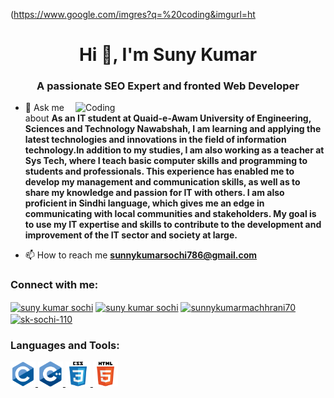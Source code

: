(https://www.google.com/imgres?q=%20coding&imgurl=ht
<h1 align="center">Hi 👋, I'm Suny Kumar</h1>
<h3 align="center">A passionate SEO Expert and fronted Web Developer</h3>
<img align="right" alt="Coding" width="400" src="https://www.google.com/imgres?q=animated%20coding%20images%20gif&imgurl=https%3A%2F%2Fraw.githubusercontent.com%2FTheDudeThatCode%2FTheDudeThatCode%2Fmaster%2FAssets%2FDesigner.gif&imgrefurl=https%3A%2F%2Fgithub.com%2Frudrabarad%2FGifs&docid=CJdgcKdcN0j58M&tbnid=b--bk1P-UN_2XM&vet=12ahUKEwjawenlpuyFAxVngP0HHQlCBYMQM3oECHgQAA..i&w=304&h=174&hcb=2&ved=2ahUKEwjawenlpuyFAxVngP0HHQlCBYMQM3oECHgQAA">

- 💬 Ask me about **As an IT student at Quaid-e-Awam University of Engineering, Sciences and Technology Nawabshah, I am learning and applying the latest technologies and innovations in the field of information technology.In addition to my studies, I am also working as a teacher at Sys Tech, where I teach basic computer skills and programming to students and professionals. This experience has enabled me to develop my management and communication skills, as well as to share my knowledge and passion for IT with others. I am also proficient in Sindhi language, which gives me an edge in communicating with local communities and stakeholders. My goal is to use my IT expertise and skills to contribute to the development and improvement of the IT sector and society at large.**

- 📫 How to reach me **sunnykumarsochi786@gmail.com**

<h3 align="left">Connect with me:</h3>
<p align="left">
<a href="https://linkedin.com/in/suny kumar sochi" target="blank"><img align="center" src="https://raw.githubusercontent.com/rahuldkjain/github-profile-readme-generator/master/src/images/icons/Social/linked-in-alt.svg" alt="suny kumar sochi" height="30" width="40" /></a>
<a href="https://fb.com/suny kumar sochi" target="blank"><img align="center" src="https://raw.githubusercontent.com/rahuldkjain/github-profile-readme-generator/master/src/images/icons/Social/facebook.svg" alt="suny kumar sochi" height="30" width="40" /></a>
<a href="https://instagram.com/sunnykumarmachhrani70" target="blank"><img align="center" src="https://raw.githubusercontent.com/rahuldkjain/github-profile-readme-generator/master/src/images/icons/Social/instagram.svg" alt="sunnykumarmachhrani70" height="30" width="40" /></a>
<a href="https://www.youtube.com/c/sk-sochi-110" target="blank"><img align="center" src="https://raw.githubusercontent.com/rahuldkjain/github-profile-readme-generator/master/src/images/icons/Social/youtube.svg" alt="sk-sochi-110" height="30" width="40" /></a>
</p>

<h3 align="left">Languages and Tools:</h3>
<p align="left"> <a href="https://www.cprogramming.com/" target="_blank" rel="noreferrer"> <img src="https://raw.githubusercontent.com/devicons/devicon/master/icons/c/c-original.svg" alt="c" width="40" height="40"/> </a> <a href="https://www.w3schools.com/cpp/" target="_blank" rel="noreferrer"> <img src="https://raw.githubusercontent.com/devicons/devicon/master/icons/cplusplus/cplusplus-original.svg" alt="cplusplus" width="40" height="40"/> </a> <a href="https://www.w3schools.com/css/" target="_blank" rel="noreferrer"> <img src="https://raw.githubusercontent.com/devicons/devicon/master/icons/css3/css3-original-wordmark.svg" alt="css3" width="40" height="40"/> </a> <a href="https://www.w3.org/html/" target="_blank" rel="noreferrer"> <img src="https://raw.githubusercontent.com/devicons/devicon/master/icons/html5/html5-original-wordmark.svg" alt="html5" width="40" height="40"/> </a> </p

